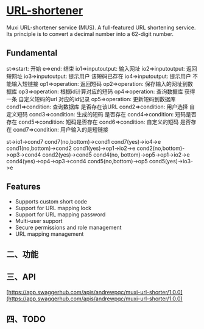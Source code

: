 # [URL-shortener](https://github.com/Muxi-Studio/URL-shortener)
Muxi URL-shortener service (MUS). A full-featured URL shortening service. 
Its principle is to convert a decimal number into a 62-digit number.

## Fundamental

st=>start: 开始
e=>end: 结束
io1=>inputoutput: 输入网址
io2=>inputoutput: 返回短网址
io3=>inputoutput: 提示用户
该短码已存在
io4=>inputoutput: 提示用户
不能输入短链接
op1=>operation: 返回短码
op2=>operation: 保存输入的网址到数据库
op3=>operation: 根据id计算对应的短码
op4=>operation: 查询数据库
获得一条
自定义短码的url
对应的id记录
op5=>operation: 更新短码到数据库
cond1=>condition: 查询数据库
是否存在该URL
cond2=>condition: 用户选择
自定义短码
cond3=>condition: 生成的短码
是否存在
cond4=>condition: 短码是否存在
cond5=>condition: 短码是否存在
cond6=>condition: 自定义的短码
是否存在
cond7=>condition: 用户输入的是短链接

st->io1->cond7
cond7(no,bottom)->cond1
cond7(yes)->io4->e
cond1(no,bottom)->cond2
cond1(yes)->op1->io2->e
cond2(no,bottom)->op3->cond4
cond2(yes)->cond5
cond4(no, bottom)->op5->op1->io2->e
cond4(yes)->op4->op3->cond4
cond5(no,bottom)->op5
cond5(yes)->io3->e

## Features
- Supports custom short code
- Support for URL mapping lock
- Support for URL mapping password
- Multi-user support
- Secure permissions and role management
- URL mapping management


## 二、功能


## 三、API
[https://app.swaggerhub.com/apis/andrewpqc/muxi-url-shorter/1.0.0](https://app.swaggerhub.com/apis/andrewpqc/muxi-url-shorter/1.0.0)

## 四、TODO
